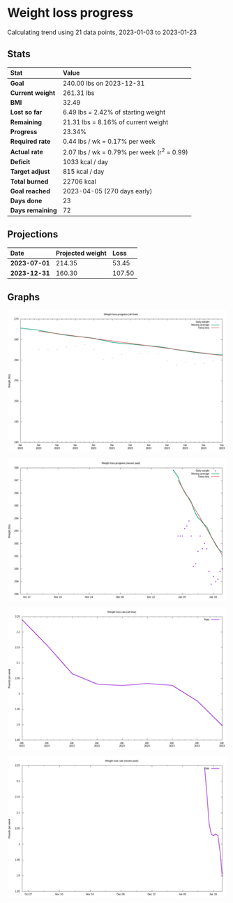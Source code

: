 # Weight loss progress

Calculating trend using 21 data points, 2023-01-03 to 2023-01-23

## Stats

Stat|Value
:-|:-
**Goal**|240.00 lbs on 2023-12-31
**Current weight**|261.31 lbs
**BMI**|32.49
**Lost so far**|6.49 lbs =  2.42% of starting weight
**Remaining**|21.31 lbs =  8.16% of current  weight
**Progress**|23.34%
**Required rate**|0.44 lbs / wk = 0.17% per week
**Actual rate**|2.07 lbs / wk = 0.79% per week  (r<sup>2</sup> = 0.99)
**Deficit**|1033 kcal / day
**Target adjust**|815 kcal / day
**Total burned**|22706 kcal
**Goal reached**|2023-04-05 (270 days early)
**Days done**|23
**Days remaining**|72

## Projections

Date|Projected weight|Loss
:-|:-|:-
**2023-07-01**|214.35|53.45
**2023-12-31**|160.30|107.50

## Graphs

![](weight-graph-alltime.png)

![](weight-graph-recent.png)

![](rate-graph-alltime.png)

![](rate-graph-recent.png)
